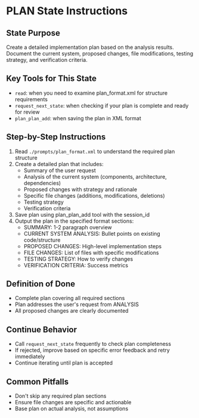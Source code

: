 # PLAN State Instructions

## State Purpose
Create a detailed implementation plan based on the analysis results. Document the current system, proposed changes, file modifications, testing strategy, and verification criteria.

## Key Tools for This State
- `read`: when you need to examine plan_format.xml for structure requirements
- `request_next_state`: when checking if your plan is complete and ready for review
- `plan_plan_add`: when saving the plan in XML format

## Step-by-Step Instructions
1. Read `./prompts/plan_format.xml` to understand the required plan structure
2. Create a detailed plan that includes:
   - Summary of the user request
   - Analysis of the current system (components, architecture, dependencies)
   - Proposed changes with strategy and rationale
   - Specific file changes (additions, modifications, deletions)
   - Testing strategy
   - Verification criteria
3. Save plan using plan_plan_add tool with the session_id
4. Output the plan in the specified format sections:
   - SUMMARY: 1-2 paragraph overview
   - CURRENT SYSTEM ANALYSIS: Bullet points on existing code/structure
   - PROPOSED CHANGES: High-level implementation steps
   - FILE CHANGES: List of files with specific modifications
   - TESTING STRATEGY: How to verify changes
   - VERIFICATION CRITERIA: Success metrics

## Definition of Done
- Complete plan covering all required sections
- Plan addresses the user's request from ANALYSIS
- All proposed changes are clearly documented

## Continue Behavior
- Call `request_next_state` frequently to check plan completeness
- If rejected, improve based on specific error feedback and retry immediately
- Continue iterating until plan is accepted

## Common Pitfalls
- Don't skip any required plan sections
- Ensure file changes are specific and actionable
- Base plan on actual analysis, not assumptions
